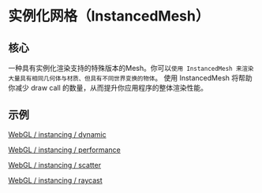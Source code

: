 # 实例化网格（InstancedMesh）

## 核心
一种具有实例化渲染支持的特殊版本的Mesh。你可以`使用 InstancedMesh 来渲染大量具有相同几何体与材质、但具有不同世界变换的物体`。 使用 InstancedMesh 将帮助你减少 draw call 的数量，从而提升你应用程序的整体渲染性能。

## 示例
[WebGL / instancing / dynamic](https://threejs.org/examples/#webgl_instancing_dynamic)

[WebGL / instancing / performance](https://threejs.org/examples/#webgl_instancing_performance)

[WebGL / instancing / scatter](https://threejs.org/examples/#webgl_instancing_scatter)

[WebGL / instancing / raycast](https://threejs.org/examples/#webgl_instancing_raycast)
